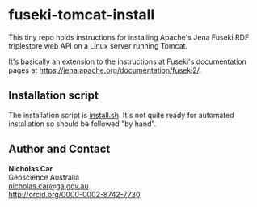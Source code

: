 # fuseki-tomcat-install
This tiny repo holds instructions for installing Apache's Jena Fuseki RDF triplestore web API on a Linux server running Tomcat.  

It's basically an extension to the instructions at Fuseki's documentation pages at <https://jena.apache.org/documentation/fuseki2/>.  

## Installation script
The installation script is [install.sh](install.sh). It's not quite ready for automated installation so should be followed "by hand".  


## Author and Contact
**Nicholas Car**  
Geoscience Australia  
<nicholas.car@ga.gov.au>  
<http://orcid.org/0000-0002-8742-7730>  
